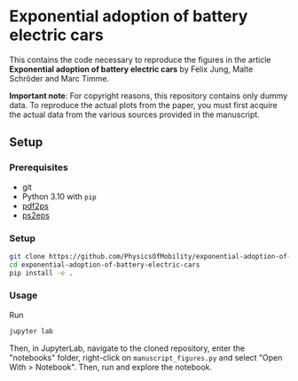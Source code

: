 # Exponential adoption of battery electric cars

This contains the code necessary to reproduce the figures in the article **Exponential adoption of battery electric cars** by Felix Jung, Malte Schröder and Marc Timme.

**Important note**: For copyright reasons, this repository contains only dummy data. To reproduce the actual plots from the paper, you must first acquire the actual data from the various sources provided in the manuscript.

## Setup

### Prerequisites

- git
- Python 3.10 with `pip`
- [pdf2ps](https://linux.die.net/man/1/pdf2ps)
- [ps2eps](https://linux.die.net/man/1/ps2eps)

### Setup

```bash
git clone https://github.com/PhysicsOfMobility/exponential-adoption-of-battery-electric-cars.git
cd exponential-adoption-of-battery-electric-cars
pip install -e .
```

### Usage

Run
```bash
jupyter lab
```

Then, in JupyterLab, navigate to the cloned repository, enter the "notebooks" folder, right-click on `manuscript_figures.py` and select "Open With > Notebook". Then, run and explore the notebook.
